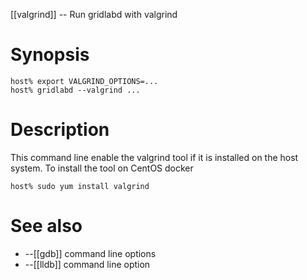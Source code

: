 [[valgrind]] -- Run gridlabd with valgrind

# Synopsis

~~~
host% export VALGRIND_OPTIONS=...
host% gridlabd --valgrind ...
~~~

# Description

This command line enable the valgrind tool if it is installed on the host system. To install the tool on CentOS docker

~~~
host% sudo yum install valgrind
~~~

# See also
* --[[gdb]] command line options
* --[[lldb]] command line option

